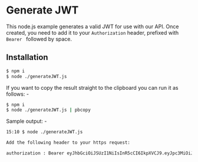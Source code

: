 # Generate JWT

This node.js example generates a valid JWT for use with our API.  Once created, you need to add it to your `Authorization` header, prefixed with `Bearer ` followed by space.

## Installation

```bash
$ npm i
$ node ./generateJWT.js
```

If you want to copy the result straight to the clipboard you can run it as follows: -

```bash
$ npm i
$ node ./generateJWT.js | pbcopy
```


Sample output: -
```bash
15:10 $ node ./generateJWT.js

Add the following header to your https request:

authorization : Bearer eyJhbGciOiJSUzI1NiIsInR5cCI6IkpXVCJ9.eyJpc3MiOiJwYXJ0bmVyIiwiYXVkIjoibG9jYWxoZXJvZXMiLCJpYXQiOjE1MzUxMTk4MzEsImV4cCI6MTUzNTExOTg5MSwic3ViIjoiNVNiNGdMTGVhamNXIiwibGg6cGFydG5lciI6IjVTYjRnTExlYWpjVyJ9.KNcOj-ePfFeBm0Rmliz_UAVlRk0HhkMXFnIMRtIHV_NCW6rPCtXu7Z-IAIpAfQmubCpVNzYS0AUlUZXSJn5ye53bNHFvdqTNpiqevRnB6WuzcdmVQ8TP87zcMnkT-174_tJemGfOepFih2AGILOjjvUCQbdrXOf1SM9dgoQrXa2QiJ1rlw08AipINgEruUosgGu3l-KN5149YZ3fDw2_lmCLmTx__NkWVOxH4GQZPQaALt7J9QV4ZSh7C5LQNLM9QvuMEpwq69-kxwjQKwD3xnjC93yE8We--OgQh3Zu9STBAun3_fPSAXikFvg40Ego2oTHLam0TXoOSUevzojPFQ
```